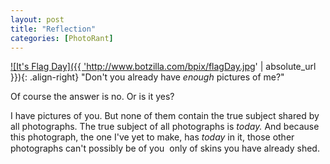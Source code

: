 ```yaml
---
layout: post
title: "Reflection"
categories: [PhotoRant]
---
```

<a href="/photo/2001/waiDoa.html">

![It's Flag Day]({{ 'http://www.botzilla.com/bpix/flagDay.jpg' | absolute_url }}){: .align-right}
</a>"Don't you already have <i>enough</i> pictures of me?"

Of course the answer is no. Or is it yes?

I have pictures of you. But none of them contain the true subject shared by all photographs. The true subject of all photographs is <i>today.</i> And because this photograph, the one I've yet to make, has <i>today</i> in it, those other photographs can't possibly be of you &#151; only of skins you have already shed.
